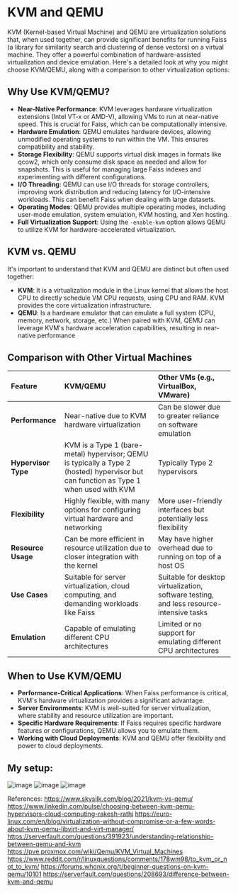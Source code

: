 # KVM and QEMU
KVM (Kernel-based Virtual Machine) and QEMU are virtualization solutions that, when used together, can provide significant benefits for running Faiss (a library for similarity search and clustering of dense vectors) on a virtual machine. They offer a powerful combination of hardware-assisted virtualization and device emulation. Here's a detailed look at why you might choose KVM/QEMU, along with a comparison to other virtualization options:

## Why Use KVM/QEMU?

*   **Near-Native Performance**: KVM leverages hardware virtualization extensions (Intel VT-x or AMD-V), allowing VMs to run at near-native speed. This is crucial for Faiss, which can be computationally intensive.
*   **Hardware Emulation**: QEMU emulates hardware devices, allowing unmodified operating systems to run within the VM. This ensures compatibility and stability.
*   **Storage Flexibility**: QEMU supports virtual disk images in formats like qcow2, which only consume disk space as needed and allow for snapshots. This is useful for managing large Faiss indexes and experimenting with different configurations.
*   **I/O Threading**: QEMU can use I/O threads for storage controllers, improving work distribution and reducing latency for I/O-intensive workloads. This can benefit Faiss when dealing with large datasets.
*   **Operating Modes**: QEMU provides multiple operating modes, including user-mode emulation, system emulation, KVM hosting, and Xen hosting.
*   **Full Virtualization Support**: Using the `-enable-kvm` option allows QEMU to utilize KVM for hardware-accelerated virtualization.

## KVM vs. QEMU

It's important to understand that KVM and QEMU are distinct but often used together:

*   **KVM**: It is a virtualization module in the Linux kernel that allows the host CPU to directly schedule VM CPU requests, using CPU and RAM. KVM provides the core virtualization infrastructure.
*   **QEMU**: Is a hardware emulator that can emulate a full system (CPU, memory, network, storage, etc.) When paired with KVM, QEMU can leverage KVM's hardware acceleration capabilities, resulting in near-native performance

## Comparison with Other Virtual Machines

| Feature             | KVM/QEMU                                                                                                                                                                                                                                      | Other VMs (e.g., VirtualBox, VMware)                                                                                                                                        |
| :------------------ | :---------------------------------------------------------------------------------------------------------------------------------------------------------------------------------------------------------------------------------------------- | :----------------------------------------------------------------------------------------------------------------------------------------------------------------------------- |
| **Performance**     | Near-native due to KVM hardware virtualization                                                                                                                                                                                          | Can be slower due to greater reliance on software emulation                                                                                                                   |
| **Hypervisor Type** | KVM is a Type 1 (bare-metal) hypervisor; QEMU is typically a Type 2 (hosted) hypervisor but can function as Type 1 when used with KVM                                                                                                   | Typically Type 2 hypervisors                                                                                                                                            |
| **Flexibility**     | Highly flexible, with many options for configuring virtual hardware and networking                                                                                                                                                         | More user-friendly interfaces but potentially less flexibility                                                                                                               |
| **Resource Usage**  | Can be more efficient in resource utilization due to closer integration with the kernel                                                                                                                                                | May have higher overhead due to running on top of a host OS                                                                                                               |
| **Use Cases**       | Suitable for server virtualization, cloud computing, and demanding workloads like Faiss                                                                                                                                                  | Suitable for desktop virtualization, software testing, and less resource-intensive tasks                                                                                       |
| **Emulation**       | Capable of emulating different CPU architectures                                                                                                                                                                                            | Limited or no support for emulating different CPU architectures                                                                                                               |

## When to Use KVM/QEMU

*   **Performance-Critical Applications**: When Faiss performance is critical, KVM's hardware virtualization provides a significant advantage.
*   **Server Environments**: KVM is well-suited for server virtualization, where stability and resource utilization are important.
*   **Specific Hardware Requirements**: If Faiss requires specific hardware features or configurations, QEMU allows you to emulate them.
*   **Working with Cloud Deployments**: KVM and QEMU offer flexibility and power to cloud deployments.

## My setup:
![image](https://github.com/user-attachments/assets/c31fd087-a485-45a8-9aa2-73ccd9096040)
![image](https://github.com/user-attachments/assets/9097a19c-1a6f-48c5-814b-379ce34b3bf1)
![image](https://github.com/user-attachments/assets/be60681d-5581-4443-83d1-ab4ad3339fec)



References:
https://www.skysilk.com/blog/2021/kvm-vs-qemu/
https://www.linkedin.com/pulse/choosing-between-kvm-qemu-hypervisors-cloud-computing-rakesh-rathi
https://euro-linux.com/en/blog/virtualization-without-compromise-or-a-few-words-about-kvm-qemu-libvirt-and-virt-manager/
https://serverfault.com/questions/391923/understanding-relationship-between-qemu-and-kvm
https://pve.proxmox.com/wiki/Qemu/KVM_Virtual_Machines
https://www.reddit.com/r/linuxquestions/comments/178wm98/to_kvm_or_not_to_kvm/
https://forums.whonix.org/t/beginner-questions-on-kvm-qemu/10101
https://serverfault.com/questions/208693/difference-between-kvm-and-qemu
